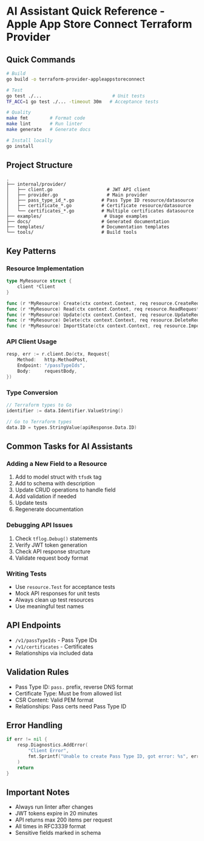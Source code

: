 # AI Assistant Quick Reference - Apple App Store Connect Terraform Provider

## Quick Commands

```bash
# Build
go build -o terraform-provider-appleappstoreconnect

# Test
go test ./...                          # Unit tests
TF_ACC=1 go test ./... -timeout 30m   # Acceptance tests

# Quality
make fmt        # Format code
make lint       # Run linter
make generate   # Generate docs

# Install locally
go install
```

## Project Structure

```
.
├── internal/provider/
│   ├── client.go                    # JWT API client
│   ├── provider.go                  # Main provider
│   ├── pass_type_id_*.go          # Pass Type ID resource/datasource
│   ├── certificate_*.go           # Certificate resource/datasource
│   └── certificates_*.go          # Multiple certificates datasource
├── examples/                       # Usage examples
├── docs/                          # Generated documentation
├── templates/                     # Documentation templates
└── tools/                         # Build tools
```

## Key Patterns

### Resource Implementation

```go
type MyResource struct {
    client *Client
}

func (r *MyResource) Create(ctx context.Context, req resource.CreateRequest, resp *resource.CreateResponse)
func (r *MyResource) Read(ctx context.Context, req resource.ReadRequest, resp *resource.ReadResponse)
func (r *MyResource) Update(ctx context.Context, req resource.UpdateRequest, resp *resource.UpdateResponse)
func (r *MyResource) Delete(ctx context.Context, req resource.DeleteRequest, resp *resource.DeleteResponse)
func (r *MyResource) ImportState(ctx context.Context, req resource.ImportStateRequest, resp *resource.ImportStateResponse)
```

### API Client Usage

```go
resp, err := r.client.Do(ctx, Request{
    Method:   http.MethodPost,
    Endpoint: "/passTypeIds",
    Body:     requestBody,
})
```

### Type Conversion

```go
// Terraform types to Go
identifier := data.Identifier.ValueString()

// Go to Terraform types
data.ID = types.StringValue(apiResponse.Data.ID)
```

## Common Tasks for AI Assistants

### Adding a New Field to a Resource

1. Add to model struct with `tfsdk` tag
2. Add to schema with description
3. Update CRUD operations to handle field
4. Add validation if needed
5. Update tests
6. Regenerate documentation

### Debugging API Issues

1. Check `tflog.Debug()` statements
2. Verify JWT token generation
3. Check API response structure
4. Validate request body format

### Writing Tests

- Use `resource.Test` for acceptance tests
- Mock API responses for unit tests
- Always clean up test resources
- Use meaningful test names

## API Endpoints

- `/v1/passTypeIds` - Pass Type IDs
- `/v1/certificates` - Certificates
- Relationships via included data

## Validation Rules

- Pass Type ID: `pass.` prefix, reverse DNS format
- Certificate Type: Must be from allowed list
- CSR Content: Valid PEM format
- Relationships: Pass certs need Pass Type ID

## Error Handling

```go
if err != nil {
    resp.Diagnostics.AddError(
        "Client Error",
        fmt.Sprintf("Unable to create Pass Type ID, got error: %s", err),
    )
    return
}
```

## Important Notes

- Always run linter after changes
- JWT tokens expire in 20 minutes
- API returns max 200 items per request
- All times in RFC3339 format
- Sensitive fields marked in schema
